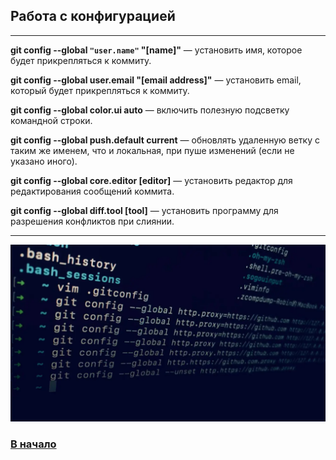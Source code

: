 ## Работа с конфигурацией
---
**git config --global ```"user.name"``` "[name]"** — установить имя, которое будет прикрепляться к коммиту.

**git config --global user.email "[email address]"** — установить email, который будет прикрепляться к коммиту.

**git config --global color.ui auto** — включить полезную подсветку командной строки.

**git config --global push.default current** — обновлять удаленную ветку с таким же именем, что и локальная, при пуше изменений (если не указано иного).

**git config --global core.editor [editor]** — установить редактор для редактирования сообщений коммита.

**git config --global diff.tool [tool]** — установить программу для разрешения конфликтов при слиянии.

---

![git-config](./assets/git-config.png)

### [В начало](./readme.md)
